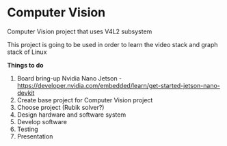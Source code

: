 # Computer Vision

Computer Vision project that uses V4L2 subsystem

This project is going to be used in order to learn the video stack and graph stack of Linux

**Things to do**

1. Board bring-up Nvidia Nano Jetson - https://developer.nvidia.com/embedded/learn/get-started-jetson-nano-devkit
2. Create base project for Computer Vision project
3. Choose project (Rubik solver?)
4. Design hardware and software system
5. Develop software
6. Testing
7. Presentation
